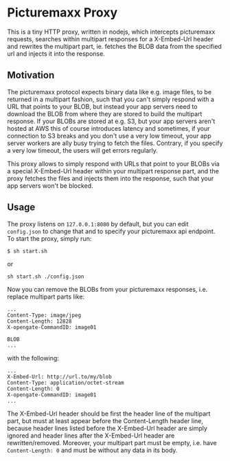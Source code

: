 
# Picturemaxx Proxy

This is a tiny HTTP proxy, written in nodejs, which intercepts picturemaxx
requests, searches within multipart responses for a X-Embed-Url header and
rewrites the multipart part, ie. fetches the BLOB data from the specified url
and injects it into the response.

## Motivation

The picturemaxx protocol expects binary data like e.g. image files, to be
returned in a multipart fashion, such that you can't simply respond with a URL
that points to your BLOB, but instead your app servers need to download the
BLOB from where they are stored to build the multipart response. If your BLOBs
are stored at e.g. S3, but your app servers aren't hosted at AWS this of course
introduces latency and sometimes, if your connection to S3 breaks and you don't
use a very low timeout, your app server workers are ally busy trying to fetch
the files. Contrary, if you specify a very low timeout, the users will get
errors regularly.

This proxy allows to simply respond with URLs that point to your BLOBs via a
special X-Embed-Url header within your multipart response part, and the proxy
fetches the files and injects them into the response, such that your app
servers won't be blocked.

## Usage

The proxy listens on `127.0.0.1:8080` by default, but you can edit
`config.json` to change that and to specify your picturemaxx api endpoint. To
start the proxy, simply run:

```
$ sh start.sh
```

or

```
sh start.sh ./config.json
```

Now you can remove the BLOBs from your picturemaxx responses, i.e. replace
multipart parts like:

```
...
Content-Type: image/jpeg
Content-Length: 12828
X-opengate-CommandID: image01

BLOB
...
```

with the following:

```
...
X-Embed-Url: http://url.to/my/blob
Content-Type: application/octet-stream
Content-Length: 0
X-opengate-CommandID: image01
...
```

The X-Embed-Url header should be first the header line of the multipart part,
but must at least appear before the Content-Length header line, because header
lines listed before the X-Embed-Url header are simply ignored and header lines
after the X-Embed-Url header are rewritten/removed. Moreover, your multipart
part must be empty, i.e. have `Content-Length: 0` and must be without any data
in its body.

